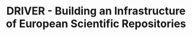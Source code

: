 ---
abstract: null
creators:
- Lossau, Norbert
date: null
document_url: https://services.phaidra.univie.ac.at/api/object/o:294481/download
grand_parent: iPRES
institutions: []
keywords:
- beijing
landing_page_url: https://phaidra.univie.ac.at/o:294481
language: eng
layout: publication
license: CC BY-SA 3.0 AT
notes_url: null
parent: iPRES 2007
presentation_url: null
publication_type: presentation
size: 1466113
source_name: iPRES
title: DRIVER - Building an Infrastructure of European Scientific Repositories
year: 2007
---